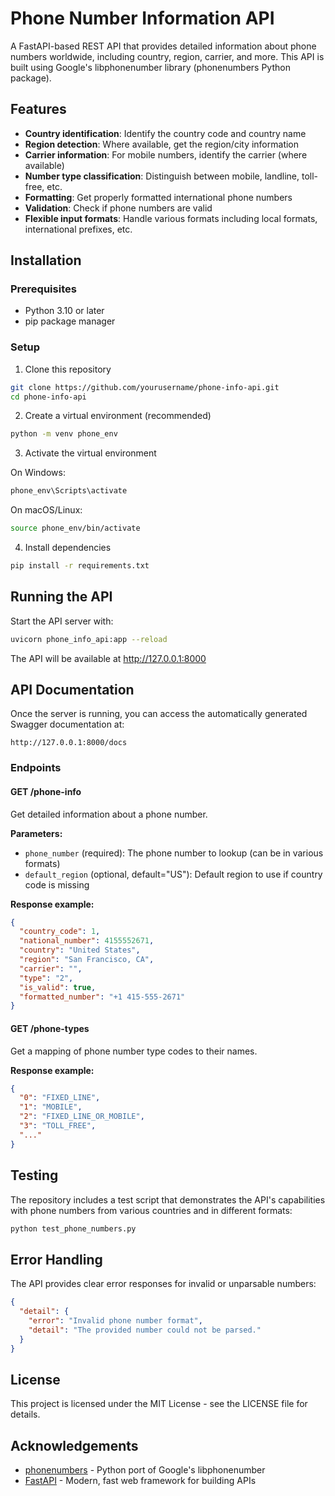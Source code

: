 # Phone Number Information API

A FastAPI-based REST API that provides detailed information about phone numbers worldwide, including country, region, carrier, and more. This API is built using Google's libphonenumber library (phonenumbers Python package).

## Features

- **Country identification**: Identify the country code and country name
- **Region detection**: Where available, get the region/city information
- **Carrier information**: For mobile numbers, identify the carrier (where available)
- **Number type classification**: Distinguish between mobile, landline, toll-free, etc.
- **Formatting**: Get properly formatted international phone numbers
- **Validation**: Check if phone numbers are valid
- **Flexible input formats**: Handle various formats including local formats, international prefixes, etc.

## Installation

### Prerequisites

- Python 3.10 or later
- pip package manager

### Setup

1. Clone this repository
```bash
git clone https://github.com/yourusername/phone-info-api.git
cd phone-info-api
```

2. Create a virtual environment (recommended)
```bash
python -m venv phone_env
```

3. Activate the virtual environment

On Windows:
```bash
phone_env\Scripts\activate
```

On macOS/Linux:
```bash
source phone_env/bin/activate
```

4. Install dependencies
```bash
pip install -r requirements.txt
```

## Running the API

Start the API server with:
```bash
uvicorn phone_info_api:app --reload
```

The API will be available at http://127.0.0.1:8000

## API Documentation

Once the server is running, you can access the automatically generated Swagger documentation at:
```
http://127.0.0.1:8000/docs
```

### Endpoints

#### GET /phone-info

Get detailed information about a phone number.

**Parameters:**
- `phone_number` (required): The phone number to lookup (can be in various formats)
- `default_region` (optional, default="US"): Default region to use if country code is missing

**Response example:**
```json
{
  "country_code": 1,
  "national_number": 4155552671,
  "country": "United States",
  "region": "San Francisco, CA",
  "carrier": "",
  "type": "2",
  "is_valid": true,
  "formatted_number": "+1 415-555-2671"
}
```

#### GET /phone-types

Get a mapping of phone number type codes to their names.

**Response example:**
```json
{
  "0": "FIXED_LINE",
  "1": "MOBILE",
  "2": "FIXED_LINE_OR_MOBILE",
  "3": "TOLL_FREE",
  "..."
}
```

## Testing

The repository includes a test script that demonstrates the API's capabilities with phone numbers from various countries and in different formats:

```bash
python test_phone_numbers.py
```

## Error Handling

The API provides clear error responses for invalid or unparsable numbers:

```json
{
  "detail": {
    "error": "Invalid phone number format",
    "detail": "The provided number could not be parsed."
  }
}
```

## License

This project is licensed under the MIT License - see the LICENSE file for details.

## Acknowledgements

- [phonenumbers](https://github.com/daviddrysdale/python-phonenumbers) - Python port of Google's libphonenumber
- [FastAPI](https://fastapi.tiangolo.com/) - Modern, fast web framework for building APIs 